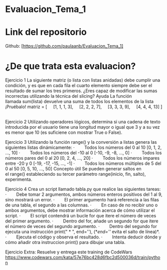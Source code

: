# Evaluacion_Tema_1

# Link del repositorio
Github: [https://github.com/paulaanb/Evaluacion_Tema_1]

# ¿De que trata esta evaluacion?
Ejercicio 1
La siguiente matriz (o lista con listas anidadas) debe cumplir una condición, y es que en cada fila el cuarto elemento siempre debe ser el resultado de sumar los tres primeros. ¿Eres capaz de modificar las sumas incorrectas utilizando la técnica del slicing?
Ayuda
La función llamada sum(lista) devuelve una suma de todos los elementos de la lista ¡Pruébalo!
matriz = [
    [1, 1, 1, 3],
    [2, 2, 2, 7],
    [3, 3, 3, 9],
    [4, 4, 4, 13]
]
 

Ejercicio 2
Utilizando operadores lógicos, determina si una cadena de texto introducida por el usuario tiene una longitud mayor o igual que 3 y a su vez es menor que 10 (es suficiene con mostrar True o False).

Ejercicio 3
Utilizando la función range() y la conversión a listas genera las siguientes listas dinámicamente:
·        Todos los números del 0 al 10 [0, 1, 2, ..., 10]
·        Todos los números del -10 al 0 [-10, -9, -8, ..., 0]
·        Todos los números pares del 0 al 20 [0, 2, 4, ..., 20]
·        Todos los números impares entre -20 y 0 [-19, -17, -15, ..., -1]
·        Todos los números múltiples de 5 del 0 al 50 [0, 5, 10, ..., 50]
Concepto útil
Se pueden generar saltos en el range() estableciendo su tercer parámetro range(inicio, fin, salto), experimenta.


Ejercicio 4
Crea un script llamado tabla.py que realice las siguientes tareas:
·        Debe tomar 2 argumentos, ambos números enteros positivos del 1 al 9, sino mostrará un error.
·        El primer argumento hará referencia a las filas de una tabla, el segundo a las columnas.
·        En caso de no recibir uno o ambos argumentos, debe mostrar información acerca de cómo utilizar el script.
·        El script contendrá un bucle for que itere el número de veces del primer argumento.
·        Dentro del for, añade un segundo for que itere el número de veces del segundo argumento.
·        Dentro del segundo for ejecuta una instrucción print(" * ", end=''), (**end=''* evita el salto de línea)*.
·        Ejecuta el código y observa el resultado.
·        Intenta deducir dónde y cómo añadir otra instruccion print() para dibujar una tabla.


Ejercicio Extra:
Resuelve y entrega este training de CodeWars
https://www.codewars.com/kata/57e76bc428d6fbc2d500036d/train/python
